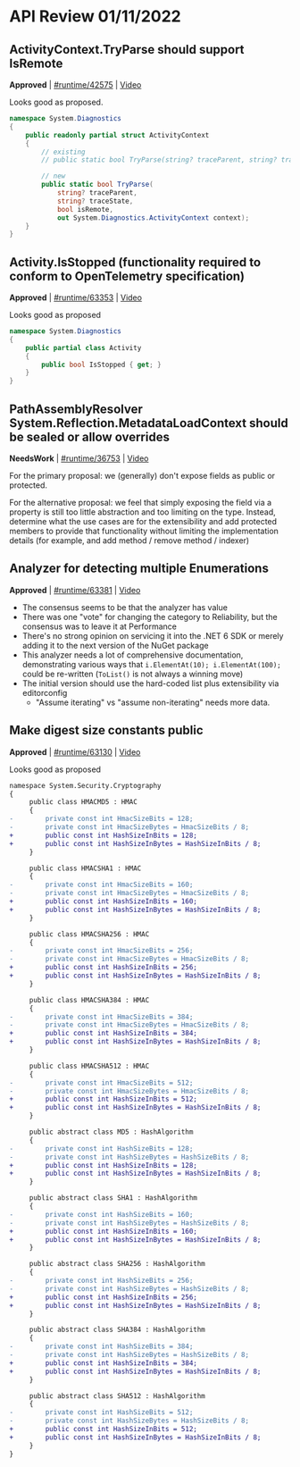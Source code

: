 # API Review 01/11/2022

## ActivityContext.TryParse should support IsRemote

**Approved** | [#runtime/42575](https://github.com/dotnet/runtime/issues/42575#issuecomment-1010229716) | [Video](https://www.youtube.com/watch?v=zBGTrbH8sAk&t=0h0m0s)

Looks good as proposed.

```C#
namespace System.Diagnostics
{
    public readonly partial struct ActivityContext
    {
        // existing
        // public static bool TryParse(string? traceParent, string? traceState, out System.Diagnostics.ActivityContext context);

        // new
        public static bool TryParse(
            string? traceParent,
            string? traceState,
            bool isRemote,
            out System.Diagnostics.ActivityContext context);
    }
}
```
## Activity.IsStopped  (functionality required to conform to OpenTelemetry specification)

**Approved** | [#runtime/63353](https://github.com/dotnet/runtime/issues/63353#issuecomment-1010232959) | [Video](https://www.youtube.com/watch?v=zBGTrbH8sAk&t=0h5m23s)

Looks good as proposed

```C#
namespace System.Diagnostics
{
    public partial class Activity
    {
        public bool IsStopped { get; }
    }
}
```
## PathAssemblyResolver System.Reflection.MetadataLoadContext should be sealed or allow overrides

**NeedsWork** | [#runtime/36753](https://github.com/dotnet/runtime/issues/36753#issuecomment-1010237884) | [Video](https://www.youtube.com/watch?v=zBGTrbH8sAk&t=0h8m51s)

For the primary proposal: we (generally) don't expose fields as public or protected.

For the alternative proposal: we feel that simply exposing the field via a property is still too little abstraction and too limiting on the type.  Instead, determine what the use cases are for the extensibility and add protected members to provide that functionality without limiting the implementation details (for example, and add method / remove method / indexer)
## Analyzer for detecting multiple Enumerations

**Approved** | [#runtime/63381](https://github.com/dotnet/runtime/issues/63381#issuecomment-1010272987) | [Video](https://www.youtube.com/watch?v=zBGTrbH8sAk&t=0h14m36s)

* The consensus seems to be that the analyzer has value
* There was one "vote" for changing the category to Reliability, but the consensus was to leave it at Performance
* There's no strong opinion on servicing it into the .NET 6 SDK or merely adding it to the next version of the NuGet package
* This analyzer needs a lot of comprehensive documentation, demonstrating various ways that `i.ElementAt(10); i.ElementAt(100);` could be re-written (`ToList()` is not always a winning move)
* The initial version should use the hard-coded list plus extensibility via editorconfig
  * "Assume iterating" vs "assume non-iterating" needs more data.

## Make digest size constants public

**Approved** | [#runtime/63130](https://github.com/dotnet/runtime/issues/63130#issuecomment-1010279732) | [Video](https://www.youtube.com/watch?v=zBGTrbH8sAk&t=0h59m23s)

Looks good as proposed

```diff
namespace System.Security.Cryptography
{
     public class HMACMD5 : HMAC
     {
-        private const int HmacSizeBits = 128;
-        private const int HmacSizeBytes = HmacSizeBits / 8;
+        public const int HashSizeInBits = 128;
+        public const int HashSizeInBytes = HashSizeInBits / 8;
     }

     public class HMACSHA1 : HMAC
     {
-        private const int HmacSizeBits = 160;
-        private const int HmacSizeBytes = HmacSizeBits / 8;
+        public const int HashSizeInBits = 160;
+        public const int HashSizeInBytes = HashSizeInBits / 8;
     }

     public class HMACSHA256 : HMAC
     {
-        private const int HmacSizeBits = 256;
-        private const int HmacSizeBytes = HmacSizeBits / 8;
+        public const int HashSizeInBits = 256;
+        public const int HashSizeInBytes = HashSizeInBits / 8;
     }

     public class HMACSHA384 : HMAC
     {
-        private const int HmacSizeBits = 384;
-        private const int HmacSizeBytes = HmacSizeBits / 8;
+        public const int HashSizeInBits = 384;
+        public const int HashSizeInBytes = HashSizeInBits / 8;
     }

     public class HMACSHA512 : HMAC
     {
-        private const int HmacSizeBits = 512;
-        private const int HmacSizeBytes = HmacSizeBits / 8;
+        public const int HashSizeInBits = 512;
+        public const int HashSizeInBytes = HashSizeInBits / 8;
     }

     public abstract class MD5 : HashAlgorithm
     {
-        private const int HashSizeBits = 128;
-        private const int HashSizeBytes = HashSizeBits / 8;
+        public const int HashSizeInBits = 128;
+        public const int HashSizeInBytes = HashSizeInBits / 8;
     }

     public abstract class SHA1 : HashAlgorithm
     {
-        private const int HashSizeBits = 160;
-        private const int HashSizeBytes = HashSizeBits / 8;
+        public const int HashSizeInBits = 160;
+        public const int HashSizeInBytes = HashSizeInBits / 8;
     }

     public abstract class SHA256 : HashAlgorithm
     {
-        private const int HashSizeBits = 256;
-        private const int HashSizeBytes = HashSizeBits / 8;
+        public const int HashSizeInBits = 256;
+        public const int HashSizeInBytes = HashSizeInBits / 8;
     }

     public abstract class SHA384 : HashAlgorithm
     {
-        private const int HashSizeBits = 384;
-        private const int HashSizeBytes = HashSizeBits / 8;
+        public const int HashSizeInBits = 384;
+        public const int HashSizeInBytes = HashSizeInBits / 8;
     }

     public abstract class SHA512 : HashAlgorithm
     {
-        private const int HashSizeBits = 512;
-        private const int HashSizeBytes = HashSizeBits / 8;
+        public const int HashSizeInBits = 512;
+        public const int HashSizeInBytes = HashSizeInBits / 8;
     }
}
```

